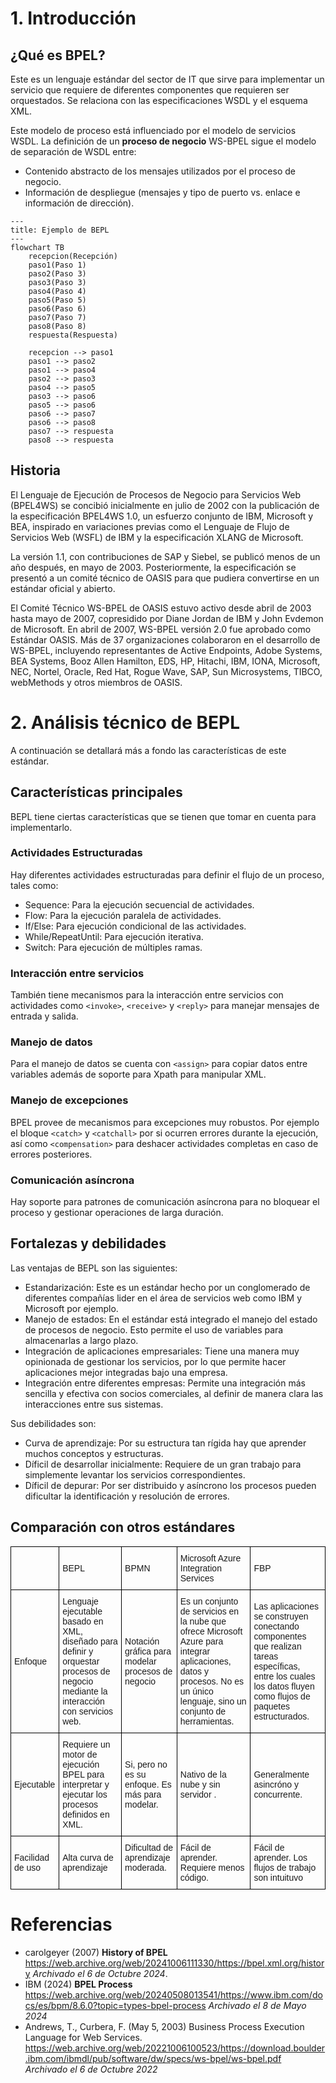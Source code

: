 # 1. Introducción
## ¿Qué es BPEL?
Este es un lenguaje estándar del sector de IT que sirve para implementar un servicio que requiere de diferentes componentes que requieren ser orquestados. Se relaciona con las especificaciones WSDL y el esquema XML.

Este modelo de proceso está influenciado por el modelo de servicios WSDL. La definición de un **proceso de negocio** WS-BPEL sigue el modelo de separación de WSDL entre:

- Contenido abstracto de los mensajes utilizados por el proceso de negocio.
- Información de despliegue (mensajes y tipo de puerto vs. enlace e información de dirección).

```mermaid
---
title: Ejemplo de BEPL
---
flowchart TB
	recepcion(Recepción)
	paso1(Paso 1)
	paso2(Paso 3)
	paso3(Paso 3)
	paso4(Paso 4)
	paso5(Paso 5)
	paso6(Paso 6)
	paso7(Paso 7)
	paso8(Paso 8)
	respuesta(Respuesta)

	recepcion --> paso1
	paso1 --> paso2
	paso1 --> paso4
	paso2 --> paso3
	paso4 --> paso5
	paso3 --> paso6
	paso5 --> paso6
	paso6 --> paso7
	paso6 --> paso8
	paso7 --> respuesta
	paso8 --> respuesta
``` 
## Historia
El Lenguaje de Ejecución de Procesos de Negocio para Servicios Web (BPEL4WS) se concibió inicialmente en julio de 2002 con la publicación de la especificación BPEL4WS 1.0, un esfuerzo conjunto de IBM, Microsoft y BEA, inspirado en variaciones previas como el Lenguaje de Flujo de Servicios Web (WSFL) de IBM y la especificación XLANG de Microsoft.

La versión 1.1, con contribuciones de SAP y Siebel, se publicó menos de un año después, en mayo de 2003. Posteriormente, la especificación se presentó a un comité técnico de OASIS para que pudiera convertirse en un estándar oficial y abierto.

El Comité Técnico WS-BPEL de OASIS estuvo activo desde abril de 2003 hasta mayo de 2007, copresidido por Diane Jordan de IBM y John Evdemon de Microsoft. En abril de 2007, WS-BPEL versión 2.0 fue aprobado como Estándar OASIS. Más de 37 organizaciones colaboraron en el desarrollo de WS-BPEL, incluyendo representantes de Active Endpoints, Adobe Systems, BEA Systems, Booz Allen Hamilton, EDS, HP, Hitachi, IBM, IONA, Microsoft, NEC, Nortel, Oracle, Red Hat, Rogue Wave, SAP, Sun Microsystems, TIBCO, webMethods y otros miembros de OASIS.

# 2. Análisis técnico de BEPL
A continuación se detallará más a fondo las características de este estándar.

## Características principales
BEPL tiene ciertas características que se tienen que tomar en cuenta para implementarlo.
### Actividades Estructuradas
Hay diferentes actividades estructuradas para definir el flujo de un proceso, tales como:

- Sequence: Para la ejecución secuencial de actividades.
- Flow: Para la ejecución paralela de actividades.
- If/Else: Para ejecución condicional de las actividades.
- While/RepeatUntil: Para ejecución iterativa.
- Switch: Para ejecución de múltiples ramas.

### Interacción entre servicios
También tiene mecanismos para la interacción entre servicios con actividades como `<invoke>`, `<receive>` y `<reply>` para manejar mensajes de entrada y salida.

### Manejo de datos
Para el manejo de datos se cuenta con `<assign>` para copiar datos entre variables además de soporte para Xpath para manipular XML.

### Manejo de excepciones
BPEL provee de mecanismos para excepciones muy robustos. Por ejemplo el bloque `<catch>` y `<catchall>` por si ocurren errores durante la ejecución, así como `<compensation>` para deshacer actividades completas en caso de errores posteriores.

### Comunicación asíncrona
Hay soporte para patrones de comunicación asíncrona para no bloquear el proceso y gestionar operaciones de larga duración.

## Fortalezas y debilidades
Las ventajas de BEPL son las siguientes:
- Estandarización: Este es un estándar hecho por un conglomerado de diferentes compañías lider en el área de servicios web como IBM y Microsoft por ejemplo.
- Manejo de estados: En el estándar está integrado el manejo del estado de procesos de negocio. Esto permite el uso de variables para almacenarlas a largo plazo.
- Integración de aplicaciones empresariales: Tiene una manera muy opinionada de gestionar los servicios, por lo que permite hacer aplicaciones mejor integradas bajo una empresa.
- Integración entre diferentes empresas: Permite una integración más sencilla y efectiva con socios comerciales, al definir de manera clara las interacciones entre sus sistemas.

Sus debilidades son:
- Curva de aprendizaje: Por su estructura tan rígida hay que aprender muchos conceptos y estructuras.
- Díficil de desarrollar inicialmente: Requiere de un gran trabajo para simplemente levantar los servicios correspondientes.
- Díficil de depurar: Por ser distribuido y asíncrono los procesos pueden dificultar la identificación y resolución de errores.

## Comparación con otros estándares
<style type="text/css">
.tg  {border-collapse:collapse;border-spacing:0;}
.tg td{border-color:black;border-style:solid;border-width:1px;font-family:Arial, sans-serif;font-size:14px;
  overflow:hidden;padding:10px 5px;word-break:normal;}
.tg th{border-color:black;border-style:solid;border-width:1px;font-family:Arial, sans-serif;font-size:14px;
  font-weight:normal;overflow:hidden;padding:10px 5px;word-break:normal;}
.tg .tg-cly1{text-align:left;vertical-align:middle}
.tg .tg-0lax{text-align:left;vertical-align:top}
</style>
<table class="tg"><thead>
  <tr>
    <th class="tg-0lax"></th>
    <th class="tg-cly1">BEPL</th>
    <th class="tg-cly1">BPMN</th>
    <th class="tg-cly1">Microsoft Azure Integration Services</th>
    <th class="tg-cly1">FBP</th>
  </tr></thead>
<tbody>
  <tr>
    <td class="tg-cly1">Enfoque</td>
    <td class="tg-cly1">Lenguaje ejecutable basado en XML, diseñado para definir y orquestar procesos de negocio mediante la interacción con servicios web.</td>
    <td class="tg-cly1">Notación gráfica para modelar procesos de negocio</td>
    <td class="tg-cly1">Es un conjunto de servicios en la nube que ofrece Microsoft Azure para integrar aplicaciones, datos y procesos. No es un único lenguaje, sino un conjunto de herramientas.</td>
    <td class="tg-cly1">Las aplicaciones se construyen conectando componentes que realizan tareas específicas, entre los cuales los datos fluyen como flujos de paquetes estructurados.</td>
  </tr>
  <tr>
    <td class="tg-cly1">Ejecutable</td>
    <td class="tg-0lax">Requiere un <br>motor de ejecución BPEL para interpretar y ejecutar los procesos definidos en XML.</td>
    <td class="tg-cly1">Si, pero no es su enfoque. Es más para modelar.</td>
    <td class="tg-cly1">Nativo de la nube y sin servidor .</td>
    <td class="tg-cly1">Generalmente asincróno y concurrente.</td>
  </tr>
  <tr>
    <td class="tg-cly1">Facilidad de uso</td>
    <td class="tg-cly1">Alta curva de aprendizaje</td>
    <td class="tg-0lax">Dificultad de aprendizaje moderada.</td>
    <td class="tg-cly1">Fácil de aprender. Requiere menos código.</td>
    <td class="tg-cly1">Fácil de aprender. Los flujos de trabajo son intuituvo</td>
  </tr>
</tbody></table>

# Referencias
- carolgeyer (2007) **History of BPEL** https://web.archive.org/web/20241006111330/https://bpel.xml.org/history _Archivado el 6 de Octubre 2024_.
- IBM (2024) **BPEL Process** https://web.archive.org/web/20240508013541/https://www.ibm.com/docs/es/bpm/8.6.0?topic=types-bpel-process _Archivado el 8 de Mayo 2024_
- Andrews, T., Curbera, F. (May 5, 2003) Business Process Execution Language for Web Services. https://web.archive.org/web/20221006100523/https://download.boulder.ibm.com/ibmdl/pub/software/dw/specs/ws-bpel/ws-bpel.pdf _Archivado el 6 de Octubre 2022_